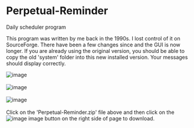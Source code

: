 # Perpetual-Reminder
Daily scheduler program

This program was written by me back in the 1990s.  I lost control of it on SourceForge.  There have been a few changes since and the GUI is now longer.  If you are already using the original version, you should be able to copy the old 'system' folder into this new installed version.  Your messages should display correctly.

![image](https://github.com/inwtx/Perpetual-Reminder/assets/32821617/521c8e69-a0e8-46bd-b3e0-d47debe99833)
<br><br>
![image](https://github.com/inwtx/Perpetual-Reminder/assets/32821617/bab591b6-f027-4361-a9b7-62ca468eed9a)
<br><br>
![image](https://github.com/inwtx/Perpetual-Reminder/assets/32821617/8bc72912-7828-4ad8-a607-bf9a747114e4)
<br><br>
Click on the 'Perpetual-Reminder.zip' file above and then click on the ![image](https://github.com/inwtx/Perpetual-Reminder/assets/32821617/ad3e0ee1-7ccf-4b67-aa09-4cc4ae3c1e57) image button on the right side of page
to download.
<br><br><br><br>


